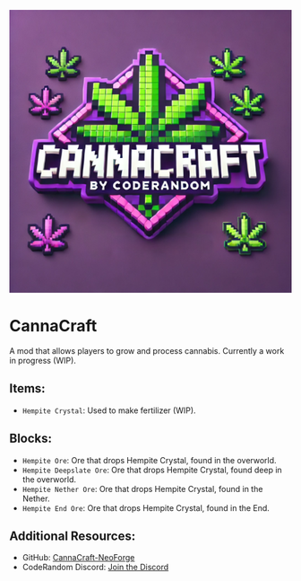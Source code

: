 ![canna_craft.png](canna_craft.png)
# CannaCraft
A mod that allows players to grow and process cannabis. Currently a work in progress (WIP).

## Items:
- `Hempite Crystal`: Used to make fertilizer (WIP).

## Blocks:
- `Hempite Ore`: Ore that drops Hempite Crystal, found in the overworld.
- `Hempite Deepslate Ore`: Ore that drops Hempite Crystal, found deep in the overworld.
- `Hempite Nether Ore`: Ore that drops Hempite Crystal, found in the Nether.
- `Hempite End Ore`: Ore that drops Hempite Crystal, found in the End.

## Additional Resources:
- GitHub: [CannaCraft-NeoForge](https://github.com/CodeRandomMC/CanaCraft-NeoForge)
- CodeRandom Discord: [Join the Discord](https://discord.gg/vwudfztXGS)